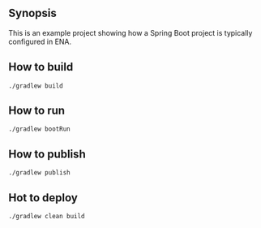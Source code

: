## Synopsis

This is an example project showing how a Spring Boot project is typically configured in ENA.

## How to build
``
./gradlew build
``
## How to run
``
./gradlew bootRun
``
## How to publish 
``
./gradlew publish
``
## Hot to deploy
``
./gradlew clean build
``